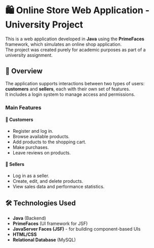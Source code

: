 # 🛍️ Online Store Web Application - University Project

This is a web application developed in **Java** using the **PrimeFaces** framework, which simulates an online shop application.  
The project was created purely for academic purposes as part of a university assignment.  

## 📌 Overview

The application supports interactions between two types of users: **customers** and **sellers**, each with their own set of features.  
It includes a login system to manage access and permissions.  

### Main Features

#### 👤 Customers
- Register and log in.
- Browse available products.
- Add products to the shopping cart.
- Make purchases.
- Leave reviews on products.

#### 🛒 Sellers
- Log in as a seller.
- Create, edit, and delete products.
- View sales data and performance statistics.

## 🛠️ Technologies Used

- **Java** (Backend)
- **PrimeFaces** (UI framework for JSF)
- **JavaServer Faces (JSF)** - for building component-based UIs
- **HTML/CSS**
- **Relational Database** (MySQL)
